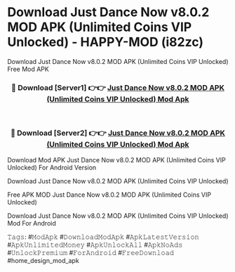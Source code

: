 # Download Just Dance Now v8.0.2 MOD APK (Unlimited Coins VIP Unlocked) - HAPPY-MOD (i82zc)
Download Just Dance Now v8.0.2 MOD APK (Unlimited Coins VIP Unlocked) Free Mod APK

<div align="center">
<h3>🔴 Download [Server1] 👉👉 <a href="https://apkcomod.com?title=Just_Dance_Now_v8.0.2_MOD_APK_(Unlimited_Coins_VIP_Unlocked)">Just Dance Now v8.0.2 MOD APK (Unlimited Coins VIP Unlocked) Mod Apk</a></h3><br>

<h3>🔴 Download [Server2] 👉👉 <a href="https://apkcomod.com?title=Just_Dance_Now_v8.0.2_MOD_APK_(Unlimited_Coins_VIP_Unlocked)">Just Dance Now v8.0.2 MOD APK (Unlimited Coins VIP Unlocked) Mod Apk</a></h3>
</div>


Download Mod APK Just Dance Now v8.0.2 MOD APK (Unlimited Coins VIP Unlocked) For Android Version

Download Just Dance Now v8.0.2 MOD APK (Unlimited Coins VIP Unlocked) 

Free APK MOD Just Dance Now v8.0.2 MOD APK (Unlimited Coins VIP Unlocked) 

Download Just Dance Now v8.0.2 MOD APK (Unlimited Coins VIP Unlocked) Mod For Android

𝚃𝚊𝚐𝚜: #𝙼𝚘𝚍𝙰𝚙𝚔 #𝙳𝚘𝚠𝚗𝚕𝚘𝚊𝚍𝙼𝚘𝚍𝙰𝚙𝚔 #𝙰𝚙𝚔𝙻𝚊𝚝𝚎𝚜𝚝𝚅𝚎𝚛𝚜𝚒𝚘𝚗 #𝙰𝚙𝚔𝚄𝚗𝚕𝚒𝚖𝚒𝚝𝚎𝚍𝙼𝚘𝚗𝚎𝚢 #𝙰𝚙𝚔𝚄𝚗𝚕𝚘𝚌𝚔𝙰𝚕𝚕 #𝙰𝚙𝚔𝙽𝚘𝙰𝚍𝚜 #𝚄𝚗𝚕𝚘𝚌𝚔𝙿𝚛𝚎𝚖𝚒𝚞𝚖 #𝙵𝚘𝚛𝙰𝚗𝚍𝚛𝚘𝚒𝚍 #𝙵𝚛𝚎𝚎𝙳𝚘𝚠𝚗𝚕𝚘𝚊𝚍 #home_design_mod_apk